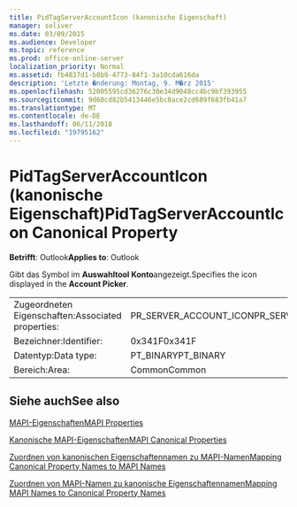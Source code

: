 ```yaml
---
title: PidTagServerAccountIcon (kanonische Eigenschaft)
manager: soliver
ms.date: 03/09/2015
ms.audience: Developer
ms.topic: reference
ms.prod: office-online-server
localization_priority: Normal
ms.assetid: fb4837d1-b8b9-4773-84f1-3a10cda616da
description: 'Letzte �nderung: Montag, 9. M�rz 2015'
ms.openlocfilehash: 52005595cd36276c30e34d9048cc4bc9bf393955
ms.sourcegitcommit: 9d60cd82b5413446e5bc8ace2cd689f683fb41a7
ms.translationtype: MT
ms.contentlocale: de-DE
ms.lasthandoff: 06/11/2018
ms.locfileid: "19795162"
---
```

# <a name="pidtagserveraccounticon-canonical-property"></a><span data-ttu-id="34b98-103">PidTagServerAccountIcon (kanonische Eigenschaft)</span><span class="sxs-lookup"><span data-stu-id="34b98-103">PidTagServerAccountIcon Canonical Property</span></span>

  
  
<span data-ttu-id="34b98-104">**Betrifft**: Outlook</span><span class="sxs-lookup"><span data-stu-id="34b98-104">**Applies to**: Outlook</span></span> 
  
<span data-ttu-id="34b98-105">Gibt das Symbol im **Auswahltool Konto**angezeigt.</span><span class="sxs-lookup"><span data-stu-id="34b98-105">Specifies the icon displayed in the **Account Picker**.</span></span>
  
|||
|:-----|:-----|
|<span data-ttu-id="34b98-106">Zugeordneten Eigenschaften:</span><span class="sxs-lookup"><span data-stu-id="34b98-106">Associated properties:</span></span>  <br/> |<span data-ttu-id="34b98-107">PR_SERVER_ACCOUNT_ICON</span><span class="sxs-lookup"><span data-stu-id="34b98-107">PR_SERVER_ACCOUNT_ICON</span></span>  <br/> |
|<span data-ttu-id="34b98-108">Bezeichner:</span><span class="sxs-lookup"><span data-stu-id="34b98-108">Identifier:</span></span>  <br/> |<span data-ttu-id="34b98-109">0x341F</span><span class="sxs-lookup"><span data-stu-id="34b98-109">0x341F</span></span>  <br/> |
|<span data-ttu-id="34b98-110">Datentyp:</span><span class="sxs-lookup"><span data-stu-id="34b98-110">Data type:</span></span>  <br/> |<span data-ttu-id="34b98-111">PT_BINARY</span><span class="sxs-lookup"><span data-stu-id="34b98-111">PT_BINARY</span></span>  <br/> |
|<span data-ttu-id="34b98-112">Bereich:</span><span class="sxs-lookup"><span data-stu-id="34b98-112">Area:</span></span>  <br/> |<span data-ttu-id="34b98-113">Common</span><span class="sxs-lookup"><span data-stu-id="34b98-113">Common</span></span>  <br/> |
   
## <a name="see-also"></a><span data-ttu-id="34b98-114">Siehe auch</span><span class="sxs-lookup"><span data-stu-id="34b98-114">See also</span></span>



[<span data-ttu-id="34b98-115">MAPI-Eigenschaften</span><span class="sxs-lookup"><span data-stu-id="34b98-115">MAPI Properties</span></span>](mapi-properties.md)
  
[<span data-ttu-id="34b98-116">Kanonische MAPI-Eigenschaften</span><span class="sxs-lookup"><span data-stu-id="34b98-116">MAPI Canonical Properties</span></span>](mapi-canonical-properties.md)
  
[<span data-ttu-id="34b98-117">Zuordnen von kanonischen Eigenschaftennamen zu MAPI-Namen</span><span class="sxs-lookup"><span data-stu-id="34b98-117">Mapping Canonical Property Names to MAPI Names</span></span>](mapping-canonical-property-names-to-mapi-names.md)
  
[<span data-ttu-id="34b98-118">Zuordnen von MAPI-Namen zu kanonische Eigenschaftennamen</span><span class="sxs-lookup"><span data-stu-id="34b98-118">Mapping MAPI Names to Canonical Property Names</span></span>](mapping-mapi-names-to-canonical-property-names.md)

